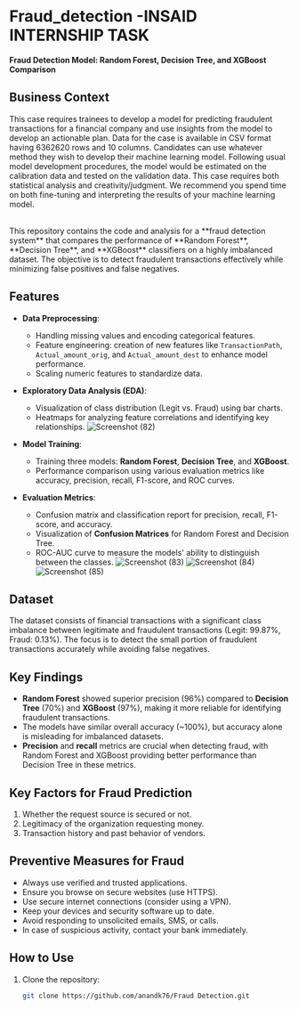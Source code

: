 # Fraud_detection -**INSAID INTERNSHIP TASK**
**Fraud Detection Model: Random Forest, Decision Tree, and XGBoost Comparison**
## Business Context
This case requires trainees to develop a model for predicting fraudulent transactions for a
financial company and use insights from the model to develop an actionable plan. Data for the
case is available in CSV format having 6362620 rows and 10 columns.
Candidates can use whatever method they wish to develop their machine learning model.
Following usual model development procedures, the model would be estimated on the
calibration data and tested on the validation data. This case requires both statistical analysis and
creativity/judgment. We recommend you spend time on both fine-tuning and interpreting the
results of your machine learning model.

<br>
This repository contains the code and analysis for a **fraud detection system** that compares the performance of **Random Forest**, **Decision Tree**, and **XGBoost** classifiers on a highly imbalanced dataset. The objective is to detect fraudulent transactions effectively while minimizing false positives and false negatives.

## Features

- **Data Preprocessing**:
  - Handling missing values and encoding categorical features.
  - Feature engineering: creation of new features like `TransactionPath`, `Actual_amount_orig`, and `Actual_amount_dest` to enhance model performance.
  - Scaling numeric features to standardize data.
  
- **Exploratory Data Analysis (EDA)**:
  - Visualization of class distribution (Legit vs. Fraud) using bar charts.
  - Heatmaps for analyzing feature correlations and identifying key relationships.
  ![Screenshot (82)](https://github.com/user-attachments/assets/d277c2c8-d82c-4976-8249-13f1c0bf91f6)

- **Model Training**:
  - Training three models: **Random Forest**, **Decision Tree**, and **XGBoost**.
  - Performance comparison using various evaluation metrics like accuracy, precision, recall, F1-score, and ROC curves.

- **Evaluation Metrics**:
  - Confusion matrix and classification report for precision, recall, F1-score, and accuracy.
  - Visualization of **Confusion Matrices** for Random Forest and Decision Tree.
  - ROC-AUC curve to measure the models' ability to distinguish between the classes.
![Screenshot (83)](https://github.com/user-attachments/assets/6b80a4bc-28e4-4080-bebc-6d8970be4bb2)
![Screenshot (84)](https://github.com/user-attachments/assets/ffb40f2c-4a23-4fa0-a07f-53c54082ec05)
![Screenshot (85)](https://github.com/user-attachments/assets/d398c257-8ded-48be-a0aa-fd09482a5b45)

## Dataset

The dataset consists of financial transactions with a significant class imbalance between legitimate and fraudulent transactions (Legit: 99.87%, Fraud: 0.13%). The focus is to detect the small portion of fraudulent transactions accurately while avoiding false negatives.

## Key Findings

- **Random Forest** showed superior precision (96%) compared to **Decision Tree** (70%) and **XGBoost** (97%), making it more reliable for identifying fraudulent transactions.
- The models have similar overall accuracy (~100%), but accuracy alone is misleading for imbalanced datasets.
- **Precision** and **recall** metrics are crucial when detecting fraud, with Random Forest and XGBoost providing better performance than Decision Tree in these metrics.

## Key Factors for Fraud Prediction

1. Whether the request source is secured or not.
2. Legitimacy of the organization requesting money.
3. Transaction history and past behavior of vendors.

## Preventive Measures for Fraud

- Always use verified and trusted applications.
- Ensure you browse on secure websites (use HTTPS).
- Use secure internet connections (consider using a VPN).
- Keep your devices and security software up to date.
- Avoid responding to unsolicited emails, SMS, or calls.
- In case of suspicious activity, contact your bank immediately.

## How to Use

1. Clone the repository:
   ```bash
   git clone https://github.com/anandk76/Fraud Detection.git
